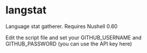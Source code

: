 # langstat
Language stat gatherer. Requires Nushell 0.60

Edit the script file and set your GITHUB_USERNAME and GITHUB_PASSWORD (you can use the API key here)
